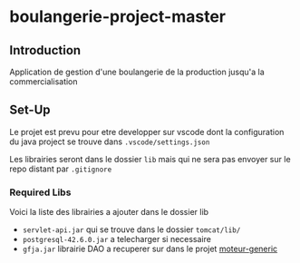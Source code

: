 # boulangerie-project-master

## Introduction

Application de gestion d'une boulangerie de la production jusqu'a la commercialisation

## Set-Up

Le projet est prevu pour etre developper sur vscode dont la configuration du java project se trouve dans `.vscode/settings.json`

Les librairies seront dans le dossier `lib` mais qui ne sera pas envoyer sur le repo distant par `.gitignore`

### Required Libs

Voici la liste des librairies a ajouter dans le dossier lib

- `servlet-api.jar` qui se trouve dans le dossier `tomcat/lib/`
- `postgresql-42.6.0.jar` a telecharger si necessaire
- `gfja.jar` librairie DAO a recuperer sur dans le projet [moteur-generic](https://github.com/ChanAlex2357/moteur-generic.git)
